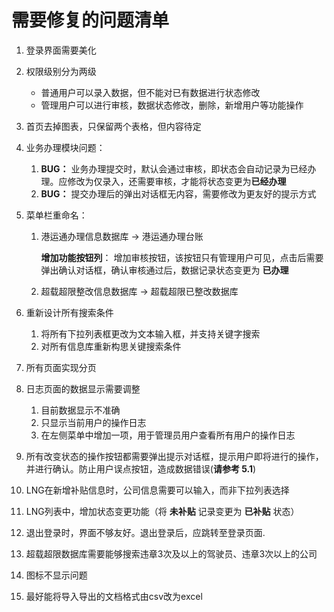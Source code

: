 # 需要修复的问题清单


1. 登录界面需要美化
2. 权限级别分为两级
    - 普通用户可以录入数据，但不能对已有数据进行状态修改
	- 管理用户可以进行审核，数据状态修改，删除，新增用户等功能操作
	
3. 首页去掉图表，只保留两个表格，但内容待定
4. 业务办理模块问题：
	1. **BUG：** 业务办理提交时，默认会通过审核，即状态会自动记录为已经办理。应修改为仅录入，还需要审核，才能将状态变更为**已经办理**
	2. **BUG：** 提交办理后的弹出对话框无内容，需要修改为更友好的提示方式
	
5. 菜单栏重命名：
	1. 港运通办理信息数据库 -> 港运通办理台账
	
	    **增加功能按钮列**： 增加审核按钮，该按钮只有管理用户可见，点击后需要弹出确认对话框，确认审核通过后，数据记录状态变更为 **已办理**
	
	2. 超载超限整改信息数据库 -> 超载超限已整改数据库
	
6. 重新设计所有搜索条件
	1. 将所有下拉列表框更改为文本输入框，并支持关键字搜索
	2. 对所有信息库重新构思关键搜索条件
	
7. 所有页面实现分页
8. 日志页面的数据显示需要调整
	1. 目前数据显示不准确
	2. 只显示当前用户的操作日志
	3. 在左侧菜单中增加一项，用于管理员用户查看所有用户的操作日志
	
9. 所有改变状态的操作按钮都需要弹出提示对话框，提示用户即将进行的操作，并进行确认。防止用户误点按钮，造成数据错误(**请参考 5.1**)
10. LNG在新增补贴信息时，公司信息需要可以输入，而非下拉列表选择
11. LNG列表中，增加状态变更功能（将 **未补贴** 记录变更为 **已补贴** 状态）
12. 退出登录时，界面不够友好。退出登录后，应跳转至登录页面.
13. 超载超限数据库需要能够搜索违章3次及以上的驾驶员、违章3次以上的公司
14. 图标不显示问题
15. 最好能将导入导出的文档格式由csv改为excel